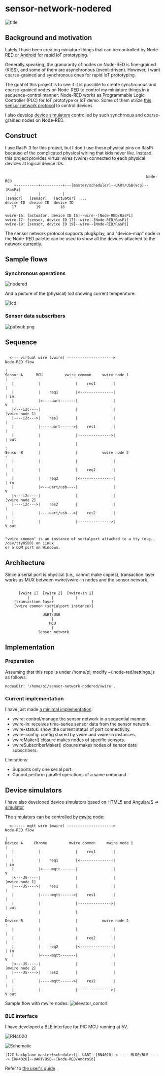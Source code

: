 # sensor-network-nodered

![title](./doc/title.png)

## Background and motivation

Lately I have been creating miniature things that can be controlled by Node-RED or [Android](https://github.com/araobp/sensor-network-android) for rapid IoT prototyping.

Generally speaking, the granurarity of nodes on Node-RED is fine-grained (KISS), and some of them are asynchronous (event-driven). However, I want coarse-grained and synchronous ones for rapid IoT prototyping.

The goal of this project is to see if it is possible to create synchronous and coarse-grained nodes on Node-RED to control my miniature things in a sequence-control manner: Node-RED works as Programmable Logic Controller (PLC) for IoT prototype or IoT demo. Some of them utilize [this sensor network protocol](https://github.com/araobp/sensor-network) to control devices.

I also develop [device simulators](./simulator) controlled by such synchrnous and coarse-grained nodes on Node-RED.

## Construct

I use RasPi 3 for this project, but I don't use those physical pins on RasPi because of the complicated physical wirling that kids never like. Instead, this project provides virtual wires (vwire) connected to each physical devices at logical device IDs.

```

                                                                Node-RED
    +----------+----------+---[master/scheduler]--UART/USB(vcp)--[RasPi]
    |          |          |
[sensor]   [sensor]   [actuator]  ...
device ID  device ID  device ID
   17         19         16
   
vwire-16: [actuator, device ID 16]--wire--[Node-RED/RasPi]
vwire-17: [sensor, device ID 17]--wire--[Node-RED/RasPi]
vwire-19: [sensor, device ID 19]--wire--[Node-RED/RasPi]

```

The sensor network protocol supports plug&play, and "device-map" node in the Node-RED palette can be used to show all the devices attached to the network currently.

## Sample flows

### Synchronous operations

![nodered](./doc/flow.png)

And a picture of the (physical) lcd showing current temperature:

![lcd](./doc/lcd.jpg)

### Sensor data subscribers

![pubsub.png](./doc/pubsub.png)

## Sequence

```

  <--- virtual wire (vwire) --------------------->                Node-RED flow
                                                                        |
Sensor A      MCU          vwire common     vwire node 1                |
   |           |                |    req1        |                      |
   |           |    req1        |<---------------|                      | in
   |           |<----uart-------|                |                      V
   |<---i2c----|                |                |               [vwire node 1]
   |----i2c--->|    res1        |                |                      |
   |           |-----uart------>|    res1        |                      |
   |           |                |--------------->|                      | out
               |                |                                       :
Sensor B       |                |           vwire node 2                :
   |           |                |                |                      |
   |           |                |    req2        |                      |
   |           |    req2        |<---------------|                      | in
   |           |<---uart/usb----|                |                      V
   |<---i2c----|                |                |               [vwire node 2]
   |----i2c--->|    res2        |                |                      |
   |           |----uart/usb--->|    res2        |                      |
   |           |                |--------------->|                      V out


"vwire common" is an instance of serialport attached to a tty (e.g., /dev/ttyUSB0) on Linux
or a COM port on Windows.

```

## Architecture

Since a serial port is physical (i.e., cannot make copies), transaction layer works as MUX between vwire/vwire-in nodes and the sensor network.

```

      [vwire 1]  [vwire 2]  [vwire-in 1]
          |          |          |
    [transaction layer                 ]
    [vwire common (serialport instance)]
                     |
                 UART/USB
                     |
                    MCU
                     |
               Sensor network
```

## Implementation

### Preparation

Assuming that this repo is under /home/pi, modify ~/.node-red/settings.js as follows:

```
nodesDir: '/home/pi/sensor-network-nodered/vwire',
```

### Current implementation

I have just made [a minimal implementation](./vwire):
- vwire: control/manage the sensor network in a sequential manner.
- vwire-in: receives time-series sensor data from the sensor network.
- vwire-status: show the current status of port connectivity.
- vwire-config: config shared by vwire and vwire-in instances.
- vwireMaker() closure makes nodes of specific sensors.
- vwireSubscriberMaker() closure makes nodes of sensor data subscribers.

Limitations:
- Supports only one serial port.
- Cannot perform parallel operations of a same command.

## Device simulators

I have also developed device simulators based on HTML5 and AngularJS => [simulator](./simulator)

The simulators can be controlled by [mwire](./mwire) node:

```
  <------ mqtt wire (mwire) --------------------->                Node-RED flow
                                                                        |
Device A     Chrome          mwire common     mwire node 1              |
   |           |                |    req1        |                      |
   |           |    req1        |<---------------|                      | in
   |           |<----mqtt-------|                |                      V
   |<---JS-----|                |                |               [mwire node 1]
   |----JS---->|    res1        |                |                      |
   |           |-----mqtt------>|    res1        |                      |
   |           |                |--------------->|                      | out
               |                |                                       :
Device B       |                |           mwire node 2                :
   |           |                |                |                      |
   |           |                |    req2        |                      |
   |           |    req2        |<---------------|                      | in
   |           |<----mqtt-------|                |                      V
   |<---JS-----|                |                |               [mwire node 2]
   |----JS---->|    res2        |                |                      |
   |           |-----mqtt------>|    res2        |                      |
   |           |                |--------------->|                      V out

```

Sample flow with mwire nodes:
![elevator_contorl](./doc/elevator_control.png)

### BLE interface

I have developed a BLE interface for PIC MCU running at 5V.

![RN4020](./doc/ble.png)

![Schematic](./doc/ble.jpg)

```
[I2C backplane master(scheduler)]--UART--[RN4020] <- - - MLDP/BLE - - -> [RN4020]--UART/USB--[Node-RED/Android]
```

Refer to [the user's guide](http://ww1.microchip.com/downloads/en/DeviceDoc/70005191B.pdf#search=%27RN4020%27).

